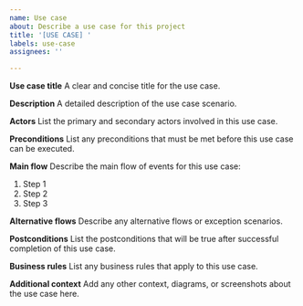 ```yaml
---
name: Use case
about: Describe a use case for this project
title: '[USE CASE] '
labels: use-case
assignees: ''

---
```


**Use case title**
A clear and concise title for the use case.

**Description**
A detailed description of the use case scenario.

**Actors**
List the primary and secondary actors involved in this use case.

**Preconditions**
List any preconditions that must be met before this use case can be executed.

**Main flow**
Describe the main flow of events for this use case:
1. Step 1
2. Step 2
3. Step 3

**Alternative flows**
Describe any alternative flows or exception scenarios.

**Postconditions**
List the postconditions that will be true after successful completion of this use case.

**Business rules**
List any business rules that apply to this use case.

**Additional context**
Add any other context, diagrams, or screenshots about the use case here.